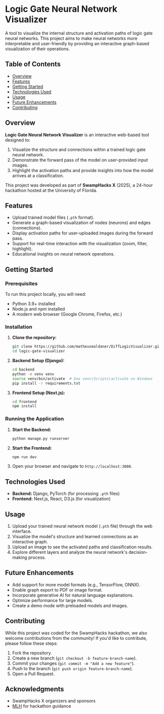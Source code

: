 # Logic Gate Neural Network Visualizer

A tool to visualize the internal structure and activation paths of logic gate neural networks. This project aims to make neural networks more interpretable and user-friendly by providing an interactive graph-based visualization of their operations.

## Table of Contents
- [Overview](#overview)
- [Features](#features)
- [Getting Started](#getting-started)
- [Technologies Used](#technologies-used)
- [Usage](#usage)
- [Future Enhancements](#future-enhancements)
- [Contributing](#contributing)

## Overview

**Logic Gate Neural Network Visualizer** is an interactive web-based tool designed to:
1. Visualize the structure and connections within a trained logic gate neural network.
2. Demonstrate the forward pass of the model on user-provided input images.
3. Highlight the activation paths and provide insights into how the model arrives at a classification.

This project was developed as part of **SwampHacks X** (2025), a 24-hour hackathon hosted at the University of Florida.

## Features

- Upload trained model files (`.pth` format).
- Generate a graph-based visualization of nodes (neurons) and edges (connections).
- Display activation paths for user-uploaded images during the forward pass.
- Support for real-time interaction with the visualization (zoom, filter, highlight).
- Educational insights on neural network operations.

## Getting Started

### Prerequisites

To run this project locally, you will need:

- Python 3.9+ installed
- Node.js and npm installed
- A modern web browser (Google Chrome, Firefox, etc.)

### Installation

1. **Clone the repository:**
   ```bash
   git clone https://github.com/matheusmaldaner/DiffLogicVisualizer.git
   cd logic-gate-visualizer
   ```

2. **Backend Setup (Django):**
   ```bash
   cd backend
   python -m venv venv
   source venv/bin/activate  # Use venv\Scripts\activate on Windows
   pip install -r requirements.txt
   ```

3. **Frontend Setup (Next.js):**
   ```bash
   cd frontend
   npm install
   ```

### Running the Application

1. **Start the Backend:**
   ```bash
   python manage.py runserver
   ```

2. **Start the Frontend:**
   ```bash
   npm run dev
   ```
   
3. Open your browser and navigate to `http://localhost:3000`.

## Technologies Used

- **Backend:** Django, PyTorch (for processing `.pth` files)
- **Frontend:** Next.js, React, D3.js (for visualization)

## Usage

1. Upload your trained neural network model (`.pth` file) through the web interface.
2. Visualize the model's structure and learned connections as an interactive graph.
3. Upload an image to see the activated paths and classification results.
4. Explore different layers and analyze the neural network's decision-making process.

## Future Enhancements

- Add support for more model formats (e.g., TensorFlow, ONNX).
- Enable graph export to PDF or image format.
- Incorporate generative AI for natural language explanations.
- Optimize performance for large models.
- Create a demo mode with preloaded models and images.

## Contributing

While this project was coded for the SwampHacks hackathon, we also welcome contributions from the community! If you'd like to contribute, please follow these steps:
1. Fork the repository.
2. Create a new branch (`git checkout -b feature-branch-name`).
3. Commit your changes (`git commit -m "Add a new feature"`).
4. Push to the branch (`git push origin feature-branch-name`).
5. Open a Pull Request.

## Acknowledgments

- SwampHacks X organizers and sponsors
- [MLH](https://mlh.io) for hackathon guidance
